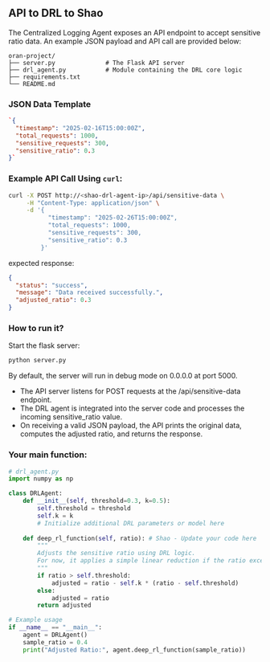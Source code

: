 ## API to DRL to Shao

The Centralized Logging Agent exposes an API endpoint to accept sensitive ratio data. An example JSON payload and API call are provided below:

```plaintext
oran-project/
├── server.py              # The Flask API server
├── drl_agent.py           # Module containing the DRL core logic
├── requirements.txt
└── README.md

```

### JSON Data Template

```json
`{
  "timestamp": "2025-02-16T15:00:00Z",
  "total_requests": 1000,
  "sensitive_requests": 300,
  "sensitive_ratio": 0.3
}`
```

### Example API Call Using `curl`:

```bash
curl -X POST http://<shao-drl-agent-ip>/api/sensitive-data \
     -H "Content-Type: application/json" \
     -d '{
           "timestamp": "2025-02-26T15:00:00Z",
           "total_requests": 1000,
           "sensitive_requests": 300,
           "sensitive_ratio": 0.3
         }'

```

expected response: 

```json
{
  "status": "success",
  "message": "Data received successfully.",
  "adjusted_ratio": 0.3
}

```

### How to run it?

Start the flask server:

```bash
python server.py
```

By default, the server will run in debug mode on 0.0.0.0 at port 5000.

* The API server listens for POST requests at the /api/sensitive-data endpoint.
* The DRL agent is integrated into the server code and processes the incoming sensitive_ratio value.
* On receiving a valid JSON payload, the API prints the original data, computes the adjusted ratio, and returns the response.

### Your main function: 

```python
# drl_agent.py
import numpy as np

class DRLAgent:
    def __init__(self, threshold=0.3, k=0.5):
        self.threshold = threshold
        self.k = k
        # Initialize additional DRL parameters or model here
  
    def deep_rl_function(self, ratio): # Shao - Update your code here
        """
        Adjusts the sensitive ratio using DRL logic.
        For now, it applies a simple linear reduction if the ratio exceeds the threshold.
        """
        if ratio > self.threshold:
            adjusted = ratio - self.k * (ratio - self.threshold)
        else:
            adjusted = ratio
        return adjusted

# Example usage
if __name__ == "__main__":
    agent = DRLAgent()
    sample_ratio = 0.4
    print("Adjusted Ratio:", agent.deep_rl_function(sample_ratio))

```
